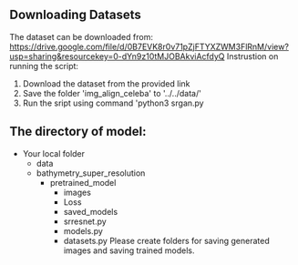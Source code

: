 ## Downloading Datasets
The dataset can be downloaded from: https://drive.google.com/file/d/0B7EVK8r0v71pZjFTYXZWM3FlRnM/view?usp=sharing&resourcekey=0-dYn9z10tMJOBAkviAcfdyQ
Instrustion on running the script:
1. Download the dataset from the provided link
2. Save the folder 'img_align_celeba' to '../../data/'
4. Run the sript using command 'python3 srgan.py

## The directory of model:
- Your local folder
  - data
  - bathymetry_super_resolution
    - pretrained_model
      - images
      - Loss
      - saved_models
      - srresnet.py
      - models.py
      - datasets.py
Please create folders for saving generated images and saving trained models.
